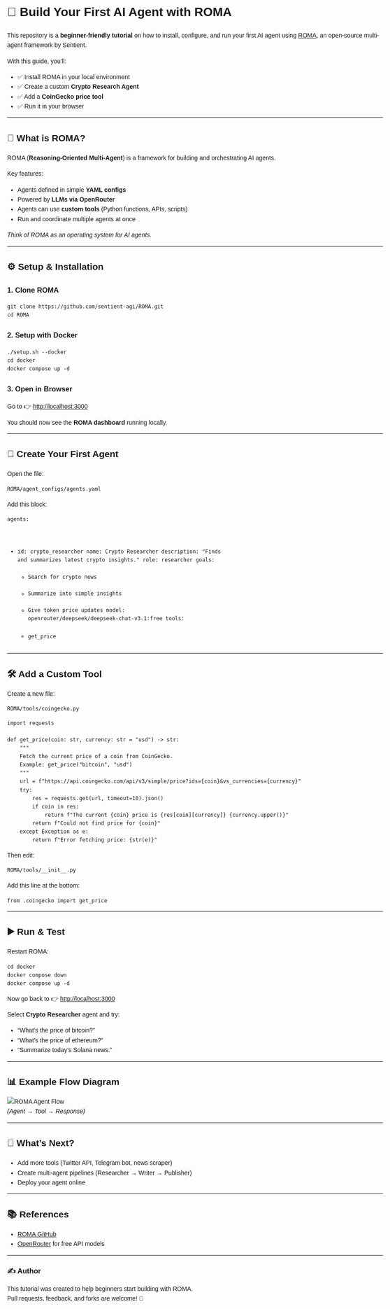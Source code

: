 <!DOCTYPE html>
<html lang="en">
<head>
  <meta charset="UTF-8">
  <meta name="viewport" content="width=device-width, initial-scale=1.0">
  <title>Build Your First AI Agent with ROMA</title>
</head>
<body style="font-family: Arial, sans-serif; line-height: 1.6; max-width: 900px; margin: auto;">

  <h1>🚀 Build Your First AI Agent with ROMA</h1>

  <p>
    This repository is a <strong>beginner-friendly tutorial</strong> on how to install, configure, and run your first AI agent 
    using <a href="https://github.com/sentient-agi/ROMA" target="_blank">ROMA</a>, 
    an open-source multi-agent framework by Sentient.
  </p>

  <p>With this guide, you’ll:</p>
  <ul>
    <li>✅ Install ROMA in your local environment</li>
    <li>✅ Create a custom <strong>Crypto Research Agent</strong></li>
    <li>✅ Add a <strong>CoinGecko price tool</strong></li>
    <li>✅ Run it in your browser</li>
  </ul>

  <hr>

  <h2>🧠 What is ROMA?</h2>
  <p>
    ROMA (<strong>Reasoning-Oriented Multi-Agent</strong>) is a framework for building and orchestrating AI agents.
  </p>
  <p>Key features:</p>
  <ul>
    <li>Agents defined in simple <strong>YAML configs</strong></li>
    <li>Powered by <strong>LLMs via OpenRouter</strong></li>
    <li>Agents can use <strong>custom tools</strong> (Python functions, APIs, scripts)</li>
    <li>Run and coordinate multiple agents at once</li>
  </ul>

  <p><em>Think of ROMA as an operating system for AI agents.</em></p>

  <hr>

  <h2>⚙️ Setup & Installation</h2>

  <h3>1. Clone ROMA</h3>
  <pre><code>git clone https://github.com/sentient-agi/ROMA.git
cd ROMA
</code></pre>

  <h3>2. Setup with Docker</h3>
  <pre><code>./setup.sh --docker
cd docker
docker compose up -d
</code></pre>

  <h3>3. Open in Browser</h3>
  <p>Go to 👉 <a href="http://localhost:3000">http://localhost:3000</a></p>
  <p>You should now see the <strong>ROMA dashboard</strong> running locally.</p>

  <hr>

  <h2>🤖 Create Your First Agent</h2>
  <p>Open the file:</p>
  <pre><code>ROMA/agent_configs/agents.yaml</code></pre>

  <p>Add this block:</p>
  <pre><code>agents:

  - id: crypto_researcher
    name: Crypto Researcher
    description: "Finds and summarizes latest crypto insights."
    role: researcher
    goals:
      - Search for crypto news
      - Summarize into simple insights
      - Give token price updates
    model: openrouter/deepseek/deepseek-chat-v3.1:free
    tools:
      - get_price
</code></pre>

  <hr>

  <h2>🛠️ Add a Custom Tool</h2>
  <p>Create a new file:</p>
  <pre><code>ROMA/tools/coingecko.py</code></pre>

  <pre><code>import requests

def get_price(coin: str, currency: str = "usd") -> str:
    """
    Fetch the current price of a coin from CoinGecko.
    Example: get_price("bitcoin", "usd")
    """
    url = f"https://api.coingecko.com/api/v3/simple/price?ids={coin}&vs_currencies={currency}"
    try:
        res = requests.get(url, timeout=10).json()
        if coin in res:
            return f"The current {coin} price is {res[coin][currency]} {currency.upper()}"
        return f"Could not find price for {coin}"
    except Exception as e:
        return f"Error fetching price: {str(e)}"
</code></pre>

  <p>Then edit:</p>
  <pre><code>ROMA/tools/__init__.py</code></pre>

  <p>Add this line at the bottom:</p>
  <pre><code>from .coingecko import get_price</code></pre>

  <hr>

  <h2>▶️ Run & Test</h2>
  <p>Restart ROMA:</p>
  <pre><code>cd docker
docker compose down
docker compose up -d
</code></pre>

  <p>Now go back to 👉 <a href="http://localhost:3000">http://localhost:3000</a></p>

  <p>Select <strong>Crypto Researcher</strong> agent and try:</p>
  <ul>
    <li>“What’s the price of bitcoin?”</li>
    <li>“What’s the price of ethereum?”</li>
    <li>“Summarize today’s Solana news.”</li>
  </ul>

  <hr>

  <h2>📊 Example Flow Diagram</h2>
  <p><img src="images/roma-flow.png" alt="ROMA Agent Flow"><br>
  <em>(Agent → Tool → Response)</em></p>

  <hr>

  <h2>🌟 What’s Next?</h2>
  <ul>
    <li>Add more tools (Twitter API, Telegram bot, news scraper)</li>
    <li>Create multi-agent pipelines (Researcher → Writer → Publisher)</li>
    <li>Deploy your agent online</li>
  </ul>

  <hr>

  <h2>📚 References</h2>
  <ul>
    <li><a href="https://github.com/sentient-agi/ROMA">ROMA GitHub</a></li>
    <li><a href="https://openrouter.ai/">OpenRouter</a> for free API models</li>
  </ul>

  <hr>

  <h3>✍️ Author</h3>
  <p>
    This tutorial was created to help beginners start building with ROMA.<br>
    Pull requests, feedback, and forks are welcome! 🚀
  </p>

</body>
</html>
